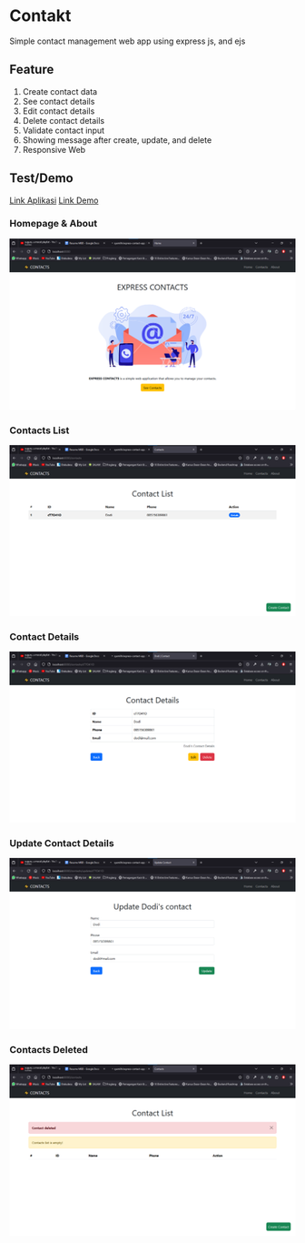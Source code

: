 # Contakt

Simple contact management web app using express js, and ejs

## Feature

1. Create contact data
2. See contact details
3. Edit contact details
4. Delete contact details
5. Validate contact input
6. Showing message after create, update, and delete
7. Responsive Web

## Test/Demo

[Link Aplikasi](https://contakt.vercel.app/)
[Link Demo](https://youtu.be/ELNHXIsw8ag?si=JRPsuBRGY1Lk6wmL)

### Homepage & About

![](./screenshot/home.png)

### Contacts List

![](./screenshot/contacts-list.png)

### Contact Details

![](./screenshot/contact-details.png)

### Update Contact Details

![](./screenshot/contact-update.png)

### Contacts Deleted

![](./screenshot/contact-delete.png)